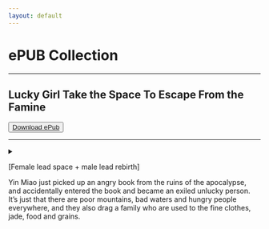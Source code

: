 ```yaml
---
layout: default
---
```


# ePUB Collection


* * *

<div>
<h2><a>Lucky Girl Take the Space To Escape From the Famine</a></h2>
</div>

<button>
    <a href="https://www.dropbox.com/scl/fi/7h5pkcgocjf6d5gtr0ft2/Lucky-Girl_-Take-the-Space-To-Escape-From-the-Famine-Qi-Sheng-Man-Man.epub?dl=1" download>Download ePub</a>
</button>

* * *

<details>
<summary>
<p>[Female lead space + male lead rebirth]</p>

<p>Yin Miao just picked up an angry book from the ruins of the apocalypse, and accidentally entered the book and became an exiled unlucky person. It’s just that there are poor mountains, bad waters and hungry people everywhere, and they also drag a family who are used to the fine clothes, jade, food and grains.</p>
</summary>

<p>
Fortunately, the system sent an initial mission gift package-a space, but she just planned to develop the village into her own vegetable basket, meat plate, rice bag, and natural disasters and wars came.</p>

<p>Yin Miao cracked…</p>

<p>“Where A Miao goes, I will go.”</p>

<p>Seeing the bright woman who was packing things everywhere and preparing to take her family to escape, Xiao Xuan leaned against the tree and said with a smile.</p>

<p>Refugee Yin Miao hid the food stock that was about to explode at any time, and remembered that the plot mission had already deviate from the 108,000-mile mission, she sighed and asked, “Will you also go to the place where you lost your head?”</p>

<p>“Then I’ll go even more.”</p>

<p>A flicker of anger flashed in Xiao Xuan’s eyes, and this time, no one could move the slightest bit of what he wanted to protect.</p>
</details>